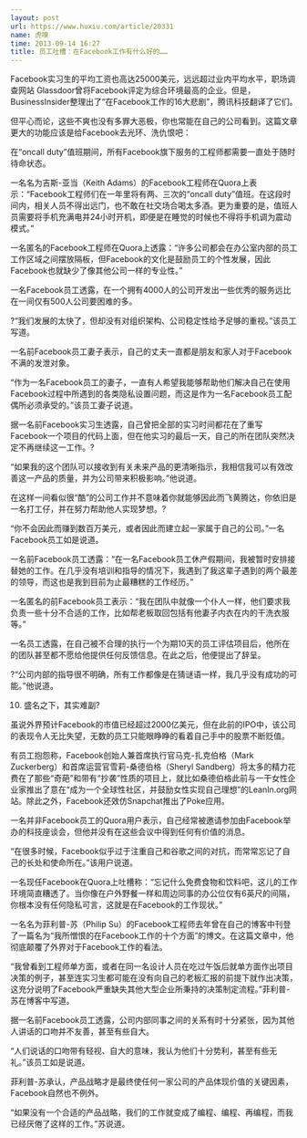 ```yaml
---
layout: post
url: https://www.huxiu.com/article/20331
name: 虎嗅
time: 2013-09-14 16:27
title: 员工吐槽：在Facebook工作有什么好的……
---
```

Facebook实习生的平均工资也高达25000美元，远远超过业内平均水平，职场调查网站 Glassdoor曾将Facebook评定为综合环境最高的企业。但是，BusinessInsider整理出了“在Facebook工作的16大悲剧”，腾讯科技翻译了它们。

但平心而论，这些不爽也没有多罪大恶极，你也常能在自己的公司看到。这篇文章更大的功能应该是给Facebook去光环、洗仇恨吧：

在“oncall duty”值班期间，所有Facebook旗下服务的工程师都需要一直处于随时待命状态。

一名名为吉斯-亚当（Keith Adams）的Facebook工程师在Quora上表示：“Facebook工程师们在一年里将有两、三次的“oncall duty”值班。在这段时间内，相关人员不得出远门，也不敢在社交场合喝太多酒。更为重要的是，值班人员需要将手机充满电并24小时开机，即便是在睡觉的时候也不得将手机调为震动模式。”

一名匿名的Facebook工程师在Quora上透露：“许多公司都会在办公室内部的员工工作区域之间摆放隔板，但Facebook的文化是鼓励员工的个性发展，因此Facebook也就缺少了像其他公司一样的专业性。”

一名Facebook员工透露，在一个拥有4000人的公司开发出一些优秀的服务远比在一间仅有500人公司要困难的多。

?“我们发展的太快了，但却没有对组织架构、公司稳定性给予足够的重视。”该员工写道。

一名前Facebook员工妻子表示，自己的丈夫一直都是朋友和家人对于Facebook不满的发泄对象。

“作为一名Facebook员工的妻子，一直有人希望我能够帮助他们解决自己在使用Facebook过程中所遇到的各类隐私设置问题，而这是作为一名Facebook员工配偶所必须承受的。”该员工妻子说道。

据一名前Facebook实习生透露，自己曾把全部的实习时间都花在了重写Facebook一个项目的代码上面，但在他实习的最后一天，自己的所在团队突然决定不再继续这一工作。?

“如果我的这个团队可以接收到有关未来产品的更清晰指示，我相信我可以有效改善这一产品的质量，并为公司带来积极影响。”他说道。

在这样一间看似很“酷”的公司工作并不意味着你就能够因此而飞黄腾达，你依旧是一名打工仔，并在努力帮助他人实现梦想。?

“你不会因此而赚到数百万美元，或者因此而建立起一家属于自己的公司。”一名Facebook员工如是说道。

一名前Facebook员工透露：“在一名Facebook员工休产假期间，我被暂时安排接替她的工作。在几乎没有培训和指导的情况下，我遇到了我这辈子遇到的两个最差的领导，而这也是我到目前为止最糟糕的工作经历。”

一名匿名的前Facebook员工表示：“我在团队中就像一个仆人一样，他们要求我负责一些十分不合适的工作，比如帮老板取回包括有他妻子内衣在内的干洗衣服等。”

一名员工透露，在自己被不合理的执行一个为期10天的员工评估项目后，他所在的团队甚至都不愿给他提供任何反馈信息。在此之后，他便提出了辞呈。

?“公司内部的指导很不明确，所有工作都像是在猜谜语一样，我几乎没有成功的可能。”他说道。

10. 盛名之下，其实难副?

虽说外界预计Facebook的市值已经超过2000亿美元，但在此前的IPO中，该公司的表现令人无比失望，无数的员工只能眼睁睁的看着自己手中的股票不断贬值。

有员工抱怨称，Facebook创始人兼首席执行官马克-扎克伯格（Mark Zuckerberg）和首席运营官雪莉-桑德伯格（Sheryl Sandberg）将太多的精力花费在了那些“奇葩”和带有“抄袭”性质的项目上，就比如桑德伯格此前与一干女性企业家推出了意在“成为一个全球性社区，并鼓励女性实现自己理想”的LeanIn.org网站。除此之外，Facebook还效仿Snapchat推出了Poke应用。

一名并非Facebook员工的Quora用户表示，自己经常被邀请参加由Facebook举办的科技座谈会，但他并没有在这些会议中得到任何有价值的消息。

“在很多时候，Facebook似乎过于注重自己和谷歌之间的对抗，而常常忘记了自己的长处和使命所在。”该用户说道。

一名现任Facebook在Quora上吐槽称：“忘记什么免费食物和饮料吧，这儿的工作环境简直糟透了。当你像在户外野餐一样和周边同事的办公位仅有6英尺的间隔，你根本没有任何隐私可言，这就是在Facebook的工作现状。”

一名名为菲利普-苏（Philip Su）的Facebook工程师去年曾在自己的博客中刊登了一篇名为“我所憎恨的在Facebook工作的十个方面”的博文。在这篇文章中，他彻底颠覆了外界对于Facebook工作的看法。

“我曾看到工程师单方面，或者在同一名设计人员在吃过午饭后就单方面作出项目决策的例子，甚至连实习生都可能在没有向自己的老板汇报的前提下就作出决策，这充分说明了Facebook严重缺失其他大型企业所秉持的决策制定流程。”菲利普-苏在博客中写道。

据一名前Facebook员工透露，公司内部同事之间的关系有时十分紧张，因为其他人讲话的口吻并不友善，甚至有些自大。

“人们说话的口吻带有轻视、自大的意味，我认为他们十分势利，甚至有些无礼。”该员工如是说道。

菲利普-苏承认，产品战略才是最终使任何一家公司的产品体现价值的关键因素，Facebook自然也不例外。

“如果没有一个合适的产品战略，我们的工作就变成了编程、编程、再编程，而我已经厌倦了这样的工作。”苏说道。

